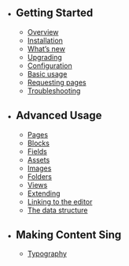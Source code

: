 - ## Getting Started
    - [Overview](/{{route}}/{{version}}/overview)
    - [Installation](/{{route}}/{{version}}/installation)
    - [What’s new](/{{route}}/{{version}}/whats-new)
    - [Upgrading](/{{route}}/{{version}}/upgrading)
    - [Configuration](/{{route}}/{{version}}/configuration)
    - [Basic usage](/{{route}}/{{version}}/basic-usage)
    - [Requesting pages](/{{route}}/{{version}}/requesting-pages)
    - [Troubleshooting](/{{route}}/{{version}}/troubleshooting)
    
- ## Advanced Usage
    - [Pages](/{{route}}/{{version}}/pages)
    - [Blocks](/{{route}}/{{version}}/blocks)
    - [Fields](/{{route}}/{{version}}/fields)
    - [Assets](/{{route}}/{{version}}/assets)
    - [Images](/{{route}}/{{version}}/images)
    - [Folders](/{{route}}/{{version}}/folders)
    - [Views](/{{route}}/{{version}}/views)
    - [Extending](/{{route}}/{{version}}/traits)
    - [Linking to the editor](/{{route}}/{{version}}/linking-the-visual-editor)
    - [The data structure](/{{route}}/{{version}}/data-structure)
    
    
- ## Making Content Sing
    - [Typography](/{{route}}/{{version}}/typography)